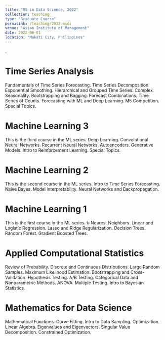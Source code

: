 ```yaml
---
title: "MS in Data Science, 2022"
collection: teaching
type: "Graduate Course"
permalink: /teaching/2022-msds
venue: "Asian Institute of Management"
date: 2022-06-01
location: "Makati City, Philippines"
---
```


.

Time Series Analysis
======
Fundamentals of Time Series Forecasting. Time Series Decomposition. Exponential Smoothing. Hierarchical and Grouped Time Series. Complex Seasonality. Bootstrapping and Bagging. Forecast Combinations. Time Series of Counts. Forecasting with ML and Deep Learning. M5 Competition. Special Topics.

Machine Learning 3
======
This is the third course in the ML series. Deep Learning. Convolutional Neural Networks. Recurrent Neural Networks. Autoencoders. Generative Models. Intro to Reinforcement Learning. Special Topics.

Machine Learning 2
======
This is the second course in the ML series. Intro to Time Series Forecasting. Naive Bayes. Model Interpretability. Neural Networks and Backpropagation.

Machine Learning 1
======
This is the first course in the ML series. k-Nearest Neighbors. Linear and Logistic Regression. Lasso and Ridge Regularization. Decision Trees. Random Forest. Gradient Boosted Trees.

Applied Computational Statistics
======
Review of Probability. Discrete and Continuous Distributions. Large Random Samples. Maximum Likelihood Estimation. Bootstrapping and Cross-Validation. Hypothesis Testing. A/B Testing. Categorical Data and Nonparametric Methods. ANOVA. Multiple Testing. Intro to Bayesian Statistics.

Mathematics for Data Science
======
Mathematical Functions. Curve Fitting. Intro to Data Sampling. Optimization. Linear Algebra. Eigenvalues and Eigenvectors. Singular Value Decomposition. Constrained Optimization.
